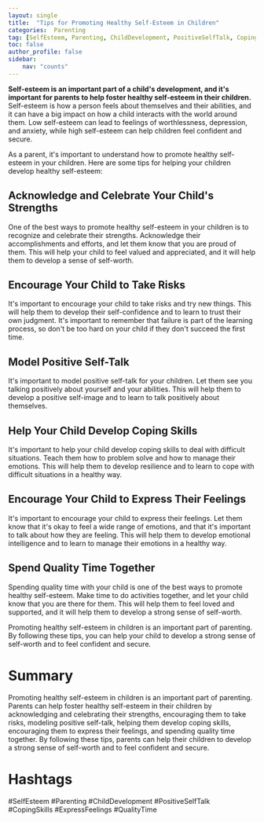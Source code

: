 ```yaml
---
layout: single
title:  "Tips for Promoting Healthy Self-Esteem in Children"
categories:  Parenting
tag: [SelfEsteem, Parenting, ChildDevelopment, PositiveSelfTalk, CopingSkills, ExpressFeelings, QualityTime, ]
toc: false
author_profile: false
sidebar:
    nav: "counts"
---
```

    
**Self-esteem is an important part of a child's development, and it's important for parents to help foster healthy self-esteem in their children.** Self-esteem is how a person feels about themselves and their abilities, and it can have a big impact on how a child interacts with the world around them. Low self-esteem can lead to feelings of worthlessness, depression, and anxiety, while high self-esteem can help children feel confident and secure. 

As a parent, it's important to understand how to promote healthy self-esteem in your children. Here are some tips for helping your children develop healthy self-esteem:

## Acknowledge and Celebrate Your Child's Strengths

One of the best ways to promote healthy self-esteem in your children is to recognize and celebrate their strengths. Acknowledge their accomplishments and efforts, and let them know that you are proud of them. This will help your child to feel valued and appreciated, and it will help them to develop a sense of self-worth.

## Encourage Your Child to Take Risks

It's important to encourage your child to take risks and try new things. This will help them to develop their self-confidence and to learn to trust their own judgment. It's important to remember that failure is part of the learning process, so don't be too hard on your child if they don't succeed the first time.

## Model Positive Self-Talk

It's important to model positive self-talk for your children. Let them see you talking positively about yourself and your abilities. This will help them to develop a positive self-image and to learn to talk positively about themselves.

## Help Your Child Develop Coping Skills

It's important to help your child develop coping skills to deal with difficult situations. Teach them how to problem solve and how to manage their emotions. This will help them to develop resilience and to learn to cope with difficult situations in a healthy way.

## Encourage Your Child to Express Their Feelings

It's important to encourage your child to express their feelings. Let them know that it's okay to feel a wide range of emotions, and that it's important to talk about how they are feeling. This will help them to develop emotional intelligence and to learn to manage their emotions in a healthy way.

## Spend Quality Time Together

Spending quality time with your child is one of the best ways to promote healthy self-esteem. Make time to do activities together, and let your child know that you are there for them. This will help them to feel loved and supported, and it will help them to develop a strong sense of self-worth.

Promoting healthy self-esteem in children is an important part of parenting. By following these tips, you can help your child to develop a strong sense of self-worth and to feel confident and secure.

# Summary

Promoting healthy self-esteem in children is an important part of parenting. Parents can help foster healthy self-esteem in their children by acknowledging and celebrating their strengths, encouraging them to take risks, modeling positive self-talk, helping them develop coping skills, encouraging them to express their feelings, and spending quality time together. By following these tips, parents can help their children to develop a strong sense of self-worth and to feel confident and secure.

# Hashtags

#SelfEsteem #Parenting #ChildDevelopment #PositiveSelfTalk #CopingSkills #ExpressFeelings #QualityTime